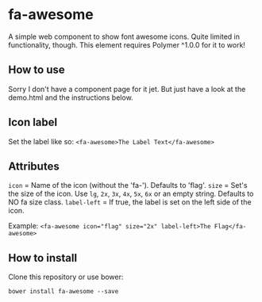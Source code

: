 # fa-awesome

A simple web component to show font awesome icons. Quite limited in functionality, though. 
This element requires Polymer ^1.0.0 for it to work!

## How to use

Sorry I don't have a component page for it jet. But just have a look at the demo.html and the instructions below.

## Icon label

Set the label like so: `<fa-awesome>The Label Text</fa-awesome>`

## Attributes

`icon` = Name of the icon (without the 'fa-'). Defaults to 'flag'.
`size` = Set's the size of the icon. Use `lg`, `2x`, `3x`, `4x`, `5x`, `6x` or an empty string. Defaults to NO fa size class.
`label-left` = If true, the label is set on the left side of the icon.

Example: `<fa-awesome icon="flag" size="2x" label-left>The Flag</fa-awesome>`

## How to install

Clone this repository or use bower:

`bower install fa-awesome --save`